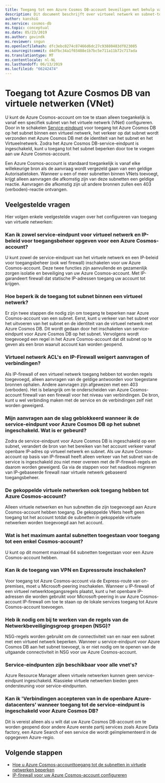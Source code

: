 ```yaml
---
title: Toegang tot een Azure Cosmos DB-account beveiligen met behulp van Azure Virtual Network service-eindpunt
description: Dit document beschrijft over virtueel netwerk en subnet-toegangsbeheer voor een Azure Cosmos-account.
author: kanshiG
ms.service: cosmos-db
ms.topic: conceptual
ms.date: 05/23/2019
ms.author: govindk
ms.reviewer: sngun
ms.openlocfilehash: dfc3ebc0274c87466d6dc27c93880483df023085
ms.sourcegitcommit: d4dfbc34a1f03488e1b7bc5e711a11b72c717ada
ms.translationtype: MT
ms.contentlocale: nl-NL
ms.lasthandoff: 06/13/2019
ms.locfileid: "66242474"
---
```

# <a name="access-azure-cosmos-db-from-virtual-networks-vnet"></a>Toegang tot Azure Cosmos DB van virtuele netwerken (VNet)

U kunt de Azure Cosmos-account om toe te staan alleen toegankelijk is vanaf een specifiek subnet van het virtuele netwerk (VNet) configureren. Door in te schakelen [Service-eindpunt](../virtual-network/virtual-network-service-endpoints-overview.md) voor toegang tot Azure Cosmos DB op het subnet binnen een virtueel netwerk, het verkeer op dat subnet wordt verzonden met Azure Cosmos DB met de identiteit van het subnet en het Virtueelnetwerk. Zodra het Azure Cosmos DB-service-eindpunt is ingeschakeld, kunt u toegang tot het subnet beperken door toe te voegen aan uw Azure Cosmos-account.

Een Azure Cosmos-account is standaard toegankelijk is vanaf elke willekeurige bron als de aanvraag wordt vergezeld gaan van een geldige Autorisatietoken. Wanneer u een of meer subnetten binnen VNets toevoegt, krijgt alleen aanvragen die afkomstig zijn van deze subnetten een geldige reactie. Aanvragen die afkomstig zijn uit andere bronnen zullen een 403 (verboden)-reactie ontvangen. 

## <a name="frequently-asked-questions"></a>Veelgestelde vragen

Hier volgen enkele veelgestelde vragen over het configureren van toegang van virtuele netwerken:

### <a name="can-i-specify-both-virtual-network-service-endpoint-and-ip-access-control-policy-on-an-azure-cosmos-account"></a>Kan ik zowel service-eindpunt voor virtueel netwerk en IP-beleid voor toegangsbeheer opgeven voor een Azure Cosmos-account? 

U kunt zowel de service-eindpunt van het virtuele netwerk en een IP-beleid voor toegangsbeheer (ook wel firewall) inschakelen voor uw Azure Cosmos-account. Deze twee functies zijn aanvullende en gezamenlijk zorgen isolatie en beveiliging van uw Azure Cosmos-account. Met IP-garandeert firewall dat statische IP-adressen toegang uw account tot krijgen. 

### <a name="how-do-i-limit-access-to-subnet-within-a-virtual-network"></a>Hoe beperk ik de toegang tot subnet binnen een virtueel netwerk? 

Er zijn twee stappen die nodig zijn om toegang te beperken naar Azure Cosmos-account van een subnet. Eerst, kunt u verkeer van het subnet voor het uitvoeren van het subnet en de identiteit van de virtueel netwerk met Azure Cosmos DB. Dit wordt gedaan door het inschakelen van service-eindpunt voor Azure Cosmos DB op het subnet. Vervolgens wordt toegevoegd een regel in het Azure Cosmos-account dat dit subnet op te geven als een bron waaruit account kan worden geopend.

### <a name="will-virtual-network-acls-and-ip-firewall-reject-requests-or-connections"></a>Virtueel netwerk ACL's en IP-Firewall weigert aanvragen of verbindingen? 

Als IP-firewall of een virtueel netwerk toegang hebben tot worden regels toegevoegd, alleen aanvragen van de geldige antwoorden voor toegestane bronnen ophalen. Andere aanvragen zijn afgewezen met een 403 (verboden). Het is belangrijk om te onderscheiden van Azure Cosmos-account firewall van een firewall voor het niveau van verbindingen. De bron, kunt u wel verbinding maken met de service en de verbindingen zelf niet worden geweigerd.

### <a name="my-requests-started-getting-blocked-when-i-enabled-service-endpoint-to-azure-cosmos-db-on-the-subnet-what-happened"></a>Mijn aanvragen aan de slag geblokkeerd wanneer ik de service-eindpunt voor Azure Cosmos DB op het subnet ingeschakeld. Wat is er gebeurd?

Zodra de service-eindpunt voor Azure Cosmos DB is ingeschakeld op een subnet, verandert de bron van het bereiken van het account verkeer vanaf openbare IP-adres op virtueel netwerk en subnet. Als uw Azure Cosmos-account op basis van IP-firewall heeft alleen verkeer van het subnet van de service is ingeschakeld zou niet meer overeen met de IP-firewall-regels en daarom worden geweigerd. Ga via de stappen voor het naadloos migreren van IP-gebaseerde firewall naar virtuele netwerk gebaseerd toegangsbeheer.

### <a name="do-the-peered-virtual-networks-also-have-access-to-azure-cosmos-account"></a>De gekoppelde virtuele netwerken ook toegang hebben tot Azure Cosmos-account? 
Alleen virtuele netwerken en hun subnetten die zijn toegevoegd aan Azure Cosmos-account hebben toegang. De gekoppelde VNets heeft geen toegang tot het account totdat de subnetten in gekoppelde virtuele netwerken worden toegevoegd aan het account.

### <a name="what-is-the-maximum-number-of-subnets-allowed-to-access-a-single-cosmos-account"></a>Wat is het maximum aantal subnetten toegestaan voor toegang tot een enkel Cosmos-account? 
U kunt op dit moment maximaal 64 subnetten toegestaan voor een Azure Cosmos-account hebben.

### <a name="can-i-enable-access-from-vpn-and-express-route"></a>Kan ik de toegang van VPN en Expressroute inschakelen? 
Voor toegang tot Azure Cosmos-account via de Express-route van on-premises, moet u Microsoft-peering inschakelen. Wanneer u IP-firewall of een virtueel netwerktoegangsregels plaatst, kunt u het openbare IP-adressen die worden gebruikt voor Microsoft-peering in uw Azure Cosmos-account IP-firewall om toe te staan op de lokale services toegang tot Azure Cosmos-account toevoegen. 

### <a name="do-i-need-to-update-the-network-security-groups-nsg-rules"></a>Heb ik nodig om bij te werken van de regels van de Netwerkbeveiligingsgroep groepen (NSG)? 
NSG-regels worden gebruikt om de connectiviteit van en naar een subnet met een virtueel netwerk beperken. Wanneer u service-eindpunt voor Azure Cosmos DB aan het subnet toevoegt, is er niet nodig om te openen van de uitgaande connectiviteit in NSG voor uw Azure Cosmos-account. 

### <a name="are-service-endpoints-available-for-all-vnets"></a>Service-eindpunten zijn beschikbaar voor alle vnet's?
Azure Resource Manager alleen virtuele netwerken kunnen geen service-eindpunt ingeschakeld. Klassieke virtuele netwerken bieden geen ondersteuning voor service-eindpunten.

### <a name="can-i-accept-connections-from-within-public-azure-datacenters-when-service-endpoint-access-is-enabled-for-azure-cosmos-db"></a>Kan ik 'Verbindingen accepteren van in de openbare Azure-datacenters' wanneer toegang tot de service-eindpunt is ingeschakeld voor Azure Cosmos DB?  
Dit is vereist alleen als u wilt dat uw Azure Cosmos DB-account om te worden geopend door andere Azure eerste partij services zoals Azure Data factory, een Azure Search of een service die wordt geïmplementeerd in de opgegeven Azure-regio.


## <a name="next-steps"></a>Volgende stappen

* [Hoe u Azure Cosmos-accounttoegang tot de subnetten in virtuele netwerken beperken](how-to-configure-vnet-service-endpoint.md)
* [IP-firewall voor uw Azure Cosmos-account configureren](how-to-configure-firewall.md)

